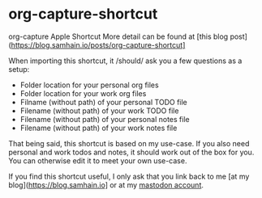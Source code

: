 # org-capture-shortcut
org-capture Apple Shortcut
More detail can be found at [this blog post](https://blog.samhain.io/posts/org-capture-shortcut]

When importing this shortcut, it /should/ ask you a few questions as a setup:
- Folder location for your personal org files
- Folder location for your work org files
- Filname (without path) of your personal TODO file
- Filename (without path) of your work TODO file
- Filename (without path) of your personal notes file
- Filename (without path) of your work notes file

That being said, this shortcut is based on my use-case. If you also need personal and work todos and notes, it should work out of the box for you. You can otherwise edit it to meet your own use-case.

If you find this shortcut useful, I only ask that you link back to me [at my blog](https://blog.samhain.io] or at my [mastodon account](https://emacs.ch/@grim).
